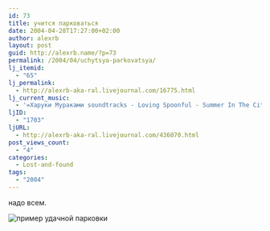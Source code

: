 ```yaml
---
id: 73
title: учится парковаться
date: 2004-04-28T17:27:00+02:00
author: alexrb
layout: post
guid: http://alexrb.name/?p=73
permalink: /2004/04/uchytsya-parkovatsya/
lj_itemid:
  - "65"
lj_permalink:
  - http://alexrb-aka-ral.livejournal.com/16775.html
lj_current_music:
  - '=Харуки Мураками soundtracks - Loving Spoonful - Summer In The City'
ljID:
  - "1703"
ljURL:
  - http://alexrb-aka-ral.livejournal.com/436070.html
post_views_count:
  - "4"
categories:
  - Lost-and-found
tags:
  - "2004"
---
```

надо всем.

<lj-cut text="пример удачной парковки!" >![пример удачной парковки](http://nnm.ru/pict/vis_4ka.jpg)